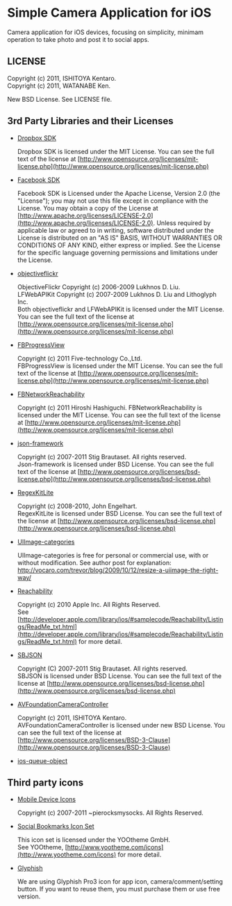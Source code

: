 Simple Camera Application for iOS
=========================================

Camera application for iOS devices, focusing on simplicity, minimam operation to take photo and post it to social apps.

LICENSE
------------------------------------
Copyright (c) 2011, ISHITOYA Kentaro.  
Copyright (c) 2011, WATANABE Ken.  

New BSD License. See LICENSE file.

3rd Party Libraries and their Licenses
------------------------------------
 * [Dropbox SDK](https://www.dropbox.com/developers/reference/sdk)
 
    Dropbox SDK is licensed under the MIT License. You can see the full text of the license at [http://www.opensource.org/licenses/mit-license.php](http://www.opensource.org/licenses/mit-license.php)

 * [Facebook SDK](https://github.com/facebook/facebook-ios-sdk)

    Facebook SDK is Licensed under the Apache License, Version 2.0 (the "License"); you may not use this file except in compliance with the License. You may obtain a copy of the License at [http://www.apache.org/licenses/LICENSE-2.0](http://www.apache.org/licenses/LICENSE-2.0). Unless required by applicable law or agreed to in writing, software distributed under the License is distributed on an "AS IS" BASIS, WITHOUT WARRANTIES OR CONDITIONS OF ANY KIND, either express or implied. See the License for the specific language governing permissions and limitations under the License.

 * [objectiveflickr](https://github.com/lukhnos/objectiveflickr)

    ObjectiveFlickr Copyright (c) 2006-2009 Lukhnos D. Liu.      
    LFWebAPIKit Copyright (c) 2007-2009 Lukhnos D. Liu and Lithoglyph Inc.      
    Both objectiveflickr and LFWebAPIKit is licensed under the MIT License. You can see the full text of the license at [http://www.opensource.org/licenses/mit-license.php](http://www.opensource.org/licenses/mit-license.php)

 * [FBProgressView](https://github.com/dev5tec/FBProgressView)
 
    Copyright (c) 2011 Five-technology Co.,Ltd.  
    FBProgressView is licensed under the MIT License. You can see the full text of the license at [http://www.opensource.org/licenses/mit-license.php](http://www.opensource.org/licenses/mit-license.php)

 * [FBNetworkReachability](https://github.com/dev5tec/FBNetworkReachability)
 
    Copyright (c) 2011 Hiroshi Hashiguchi.
    FBNetworkReachability is licensed under the MIT License. You can see the full text of the license at [http://www.opensource.org/licenses/mit-license.php](http://www.opensource.org/licenses/mit-license.php)

 * [json-framework](https://github.com/stig/json-framework/)
 
    Copyright (c) 2007-2011 Stig Brautaset. All rights reserved.  
    Json-framework is licensed under BSD License. You can see the full text of the license at [http://www.opensource.org/licenses/bsd-license.php](http://www.opensource.org/licenses/bsd-license.php)

 * [RegexKitLite](http://regexkit.sourceforge.net/RegexKitLite/)
 
    Copyright (c) 2008-2010, John Engelhart.  
    RegexKitLite is licensed under BSD License. You can see the full text of the license at [http://www.opensource.org/licenses/bsd-license.php](http://www.opensource.org/licenses/bsd-license.php)

 * [UIImage-categories](https://github.com/jchatard/UIImage-categories)
   
    UIImage-categories is free for personal or commercial use, with or without modification.
    See author post for explanation: http://vocaro.com/trevor/blog/2009/10/12/resize-a-uiimage-the-right-way/

 * [Reachability](http://developer.apple.com/library/ios/#samplecode/Reachability/Introduction/Intro.html)

    Copyright (c) 2010 Apple Inc. All Rights Reserved.  
    See [http://developer.apple.com/library/ios/#samplecode/Reachability/Listings/ReadMe_txt.html](http://developer.apple.com/library/ios/#samplecode/Reachability/Listings/ReadMe_txt.html) for more detail.

 * [SBJSON](https://github.com/stig/json-framework/)
 
    Copyright (C) 2007-2011 Stig Brautaset. All rights reserved.  
    SBJSON is licensed under BSD License. You can see the full text of the license at [http://www.opensource.org/licenses/bsd-license.php](http://www.opensource.org/licenses/bsd-license.php)

 * [AVFoundationCameraController](https://github.com/kent013/AVFoundationCameraController)
   
    Copyright (c) 2011, ISHITOYA Kentaro.  
    AVFoundationCameraController is licensed under new BSD License. You can see the full text of the license at [http://www.opensource.org/licenses/BSD-3-Clause](http://www.opensource.org/licenses/BSD-3-Clause)
   

 * [ios-queue-object](https://github.com/esromneb/ios-queue-object/)

Third party icons
-----------------
 * [Mobile Device Icons](http://pierocksmysocks.deviantart.com/#/d13iauj)
   
    Copyright (c) 2007-2011 ~pierocksmysocks. All Rights Reserved.

 * [Social Bookmarks Icon Set](http://www.yootheme.com/icons/freebies)
 
    This icon set is licensed under the YOOtheme GmbH.   
    See YOOtheme, [http://www.yootheme.com/icons](http://www.yootheme.com/icons) for more detail.

 * [Glyphish](http://glyphish.com/)
    
    We are using Glyphish Pro3 icon for app icon, camera/comment/setting button.
    If you want to reuse them, you must purchase them or use free version. 
  